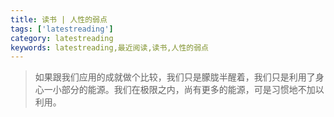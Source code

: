 ```yaml
---
title: 读书 | 人性的弱点
tags: ['latestreading']
category: latestreading
keywords: latestreading,最近阅读,读书,人性的弱点
---
```


> 如果跟我们应用的成就做个比较，我们只是朦胧半醒着，我们只是利用了身心一小部分的能源。我们在极限之内，尚有更多的能源，可是习惯地不加以利用。
